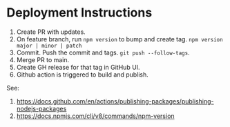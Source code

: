 # Deployment Instructions

1. Create PR with updates.
2. On feature branch, run `npm version` to bump and create tag. `npm version major | minor | patch`
3. Commit.  Push the commit and tags. `git push --follow-tags`.
4. Merge PR to main.
4. Create GH release for that tag in GitHub UI.
5. Github action is triggered to build and publish.

See:
1. https://docs.github.com/en/actions/publishing-packages/publishing-nodejs-packages
2. https://docs.npmjs.com/cli/v8/commands/npm-version



